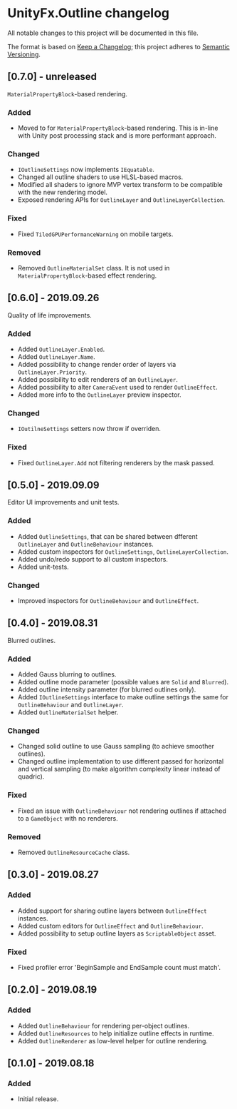 # UnityFx.Outline changelog
All notable changes to this project will be documented in this file.

The format is based on [Keep a Changelog](http://keepachangelog.com/); this project adheres to [Semantic Versioning](http://semver.org/).

## [0.7.0] - unreleased

`MaterialPropertyBlock`-based rendering.

### Added
- Moved to for `MaterialPropertyBlock`-based rendering. This is in-line with Unity post processing stack and is more performant approach.

### Changed
- `IOutlineSettings` now implements `IEquatable`.
- Changed all outline shaders to use HLSL-based macros.
- Modified all shaders to ignore MVP vertex transform to be compatible with the new rendering model.
- Exposed rendering APIs for `OutlineLayer` and `OutlineLayerCollection`.

### Fixed
- Fixed `TiledGPUPerformanceWarning` on mobile targets.

### Removed
- Removed `OutlineMaterialSet` class. It is not used in `MaterialPropertyBlock`-based effect rendering.

## [0.6.0] - 2019.09.26

Quality of life improvements.

### Added
- Added `OutlineLayer.Enabled`.
- Added `OutlineLayer.Name`.
- Added possibility to change render order of layers via `OutlineLayer.Priority`.
- Added possibility to edit renderers of an `OutlineLayer`.
- Added possibility to alter `CameraEvent` used to render `OutlineEffect`.
- Added more info to the `OutlineLayer` preview inspector.

### Changed
- `IOutilneSettings` setters now throw if overriden.

### Fixed
- Fixed `OutlineLayer.Add` not filtering renderers by the mask passed.

## [0.5.0] - 2019.09.09

Editor UI improvements and unit tests.

### Added
- Added `OutlineSettings`, that can be shared between dfferent `OutlineLayer` and `OutlineBehaviour` instances.
- Added custom inspectors for `OutlineSettings`, `OutlineLayerCollection`.
- Added undo/redo support to all custom inspectors.
- Added unit-tests.

### Changed
- Improved inspectors for `OutlineBehaviour` and `OutlineEffect`.

## [0.4.0] - 2019.08.31

Blurred outlines.

### Added
- Added Gauss blurring to outlines.
- Added outline mode parameter (possible values are `Solid` and `Blurred`).
- Added outline intensity parameter (for blurred outlines only).
- Added `IOutlineSettings` interface to make outline settings the same for `OutlineBehaviour` and `OutlineLayer`.
- Added `OutlineMaterialSet` helper.

### Changed
- Changed solid outline to use Gauss sampling (to achieve smoother outlines).
- Changed outline implementation to use different passed for horizontal and vertical sampling (to make algorithm complexity linear instead of quadric).

### Fixed
- Fixed an issue with `OutlineBehaviour` not rendering outlines if attached to a `GameObject` with no renderers.

### Removed
- Removed `OutlineResourceCache` class.

## [0.3.0] - 2019.08.27

### Added
- Added support for sharing outline layers between `OutlineEffect` instances.
- Added custom editors for `OutlineEffect` and `OutlineBehaviour`.
- Added possibility to setup outline layers as `ScriptableObject` asset.

### Fixed
- Fixed profiler error 'BeginSample and EndSample count must match'.

## [0.2.0] - 2019.08.19

### Added
- Added `OutlineBehaviour` for rendering per-object outlines.
- Added `OutlineResources` to help initialize outline effects in runtime.
- Added `OutlineRenderer` as low-level helper for outline rendering.

## [0.1.0] - 2019.08.18

### Added
- Initial release.

